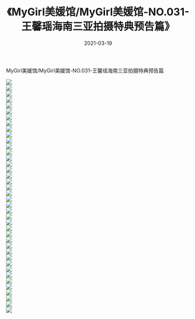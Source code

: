 ﻿---
layout: post
title:  《MyGirl美媛馆/MyGirl美媛馆-NO.031-王馨瑶海南三亚拍摄特典预告篇》
date:   2021-03-19
img: http://img.660000.xyz/Sharelink/网络美图/2021/MyGirl美媛馆/MyGirl美媛馆-NO.031-王馨瑶海南三亚拍摄特典预告篇/000.jpg
categories: [美女, 清纯, 唯美]
---

MyGirl美媛馆/MyGirl美媛馆-NO.031-王馨瑶海南三亚拍摄特典预告篇

 ![](http://img.660000.xyz/Sharelink/网络美图/2021/MyGirl美媛馆/MyGirl美媛馆-NO.031-王馨瑶海南三亚拍摄特典预告篇/001.jpg) <br>![](http://img.660000.xyz/Sharelink/网络美图/2021/MyGirl美媛馆/MyGirl美媛馆-NO.031-王馨瑶海南三亚拍摄特典预告篇/002.jpg) <br>![](http://img.660000.xyz/Sharelink/网络美图/2021/MyGirl美媛馆/MyGirl美媛馆-NO.031-王馨瑶海南三亚拍摄特典预告篇/003.jpg) <br>![](http://img.660000.xyz/Sharelink/网络美图/2021/MyGirl美媛馆/MyGirl美媛馆-NO.031-王馨瑶海南三亚拍摄特典预告篇/004.jpg) <br>![](http://img.660000.xyz/Sharelink/网络美图/2021/MyGirl美媛馆/MyGirl美媛馆-NO.031-王馨瑶海南三亚拍摄特典预告篇/005.jpg) <br>![](http://img.660000.xyz/Sharelink/网络美图/2021/MyGirl美媛馆/MyGirl美媛馆-NO.031-王馨瑶海南三亚拍摄特典预告篇/006.jpg) <br>![](http://img.660000.xyz/Sharelink/网络美图/2021/MyGirl美媛馆/MyGirl美媛馆-NO.031-王馨瑶海南三亚拍摄特典预告篇/007.jpg) <br>![](http://img.660000.xyz/Sharelink/网络美图/2021/MyGirl美媛馆/MyGirl美媛馆-NO.031-王馨瑶海南三亚拍摄特典预告篇/008.jpg) <br>![](http://img.660000.xyz/Sharelink/网络美图/2021/MyGirl美媛馆/MyGirl美媛馆-NO.031-王馨瑶海南三亚拍摄特典预告篇/009.jpg) <br>![](http://img.660000.xyz/Sharelink/网络美图/2021/MyGirl美媛馆/MyGirl美媛馆-NO.031-王馨瑶海南三亚拍摄特典预告篇/010.jpg) <br>![](http://img.660000.xyz/Sharelink/网络美图/2021/MyGirl美媛馆/MyGirl美媛馆-NO.031-王馨瑶海南三亚拍摄特典预告篇/011.jpg) <br>![](http://img.660000.xyz/Sharelink/网络美图/2021/MyGirl美媛馆/MyGirl美媛馆-NO.031-王馨瑶海南三亚拍摄特典预告篇/012.jpg) <br>![](http://img.660000.xyz/Sharelink/网络美图/2021/MyGirl美媛馆/MyGirl美媛馆-NO.031-王馨瑶海南三亚拍摄特典预告篇/013.jpg) <br>![](http://img.660000.xyz/Sharelink/网络美图/2021/MyGirl美媛馆/MyGirl美媛馆-NO.031-王馨瑶海南三亚拍摄特典预告篇/014.jpg) <br>![](http://img.660000.xyz/Sharelink/网络美图/2021/MyGirl美媛馆/MyGirl美媛馆-NO.031-王馨瑶海南三亚拍摄特典预告篇/015.jpg) <br>![](http://img.660000.xyz/Sharelink/网络美图/2021/MyGirl美媛馆/MyGirl美媛馆-NO.031-王馨瑶海南三亚拍摄特典预告篇/016.jpg) <br>![](http://img.660000.xyz/Sharelink/网络美图/2021/MyGirl美媛馆/MyGirl美媛馆-NO.031-王馨瑶海南三亚拍摄特典预告篇/017.jpg) <br>![](http://img.660000.xyz/Sharelink/网络美图/2021/MyGirl美媛馆/MyGirl美媛馆-NO.031-王馨瑶海南三亚拍摄特典预告篇/018.jpg) <br>![](http://img.660000.xyz/Sharelink/网络美图/2021/MyGirl美媛馆/MyGirl美媛馆-NO.031-王馨瑶海南三亚拍摄特典预告篇/019.jpg) <br>![](http://img.660000.xyz/Sharelink/网络美图/2021/MyGirl美媛馆/MyGirl美媛馆-NO.031-王馨瑶海南三亚拍摄特典预告篇/020.jpg) <br>![](http://img.660000.xyz/Sharelink/网络美图/2021/MyGirl美媛馆/MyGirl美媛馆-NO.031-王馨瑶海南三亚拍摄特典预告篇/021.jpg) <br>![](http://img.660000.xyz/Sharelink/网络美图/2021/MyGirl美媛馆/MyGirl美媛馆-NO.031-王馨瑶海南三亚拍摄特典预告篇/022.jpg) <br>![](http://img.660000.xyz/Sharelink/网络美图/2021/MyGirl美媛馆/MyGirl美媛馆-NO.031-王馨瑶海南三亚拍摄特典预告篇/023.jpg) <br>![](http://img.660000.xyz/Sharelink/网络美图/2021/MyGirl美媛馆/MyGirl美媛馆-NO.031-王馨瑶海南三亚拍摄特典预告篇/024.jpg) <br>![](http://img.660000.xyz/Sharelink/网络美图/2021/MyGirl美媛馆/MyGirl美媛馆-NO.031-王馨瑶海南三亚拍摄特典预告篇/025.jpg) <br>![](http://img.660000.xyz/Sharelink/网络美图/2021/MyGirl美媛馆/MyGirl美媛馆-NO.031-王馨瑶海南三亚拍摄特典预告篇/026.jpg) <br>![](http://img.660000.xyz/Sharelink/网络美图/2021/MyGirl美媛馆/MyGirl美媛馆-NO.031-王馨瑶海南三亚拍摄特典预告篇/027.jpg) <br>![](http://img.660000.xyz/Sharelink/网络美图/2021/MyGirl美媛馆/MyGirl美媛馆-NO.031-王馨瑶海南三亚拍摄特典预告篇/028.jpg) <br>![](http://img.660000.xyz/Sharelink/网络美图/2021/MyGirl美媛馆/MyGirl美媛馆-NO.031-王馨瑶海南三亚拍摄特典预告篇/029.jpg) <br>![](http://img.660000.xyz/Sharelink/网络美图/2021/MyGirl美媛馆/MyGirl美媛馆-NO.031-王馨瑶海南三亚拍摄特典预告篇/030.jpg) <br>![](http://img.660000.xyz/Sharelink/网络美图/2021/MyGirl美媛馆/MyGirl美媛馆-NO.031-王馨瑶海南三亚拍摄特典预告篇/031.jpg) <br>![](http://img.660000.xyz/Sharelink/网络美图/2021/MyGirl美媛馆/MyGirl美媛馆-NO.031-王馨瑶海南三亚拍摄特典预告篇/032.jpg) <br>![](http://img.660000.xyz/Sharelink/网络美图/2021/MyGirl美媛馆/MyGirl美媛馆-NO.031-王馨瑶海南三亚拍摄特典预告篇/033.jpg) <br>![](http://img.660000.xyz/Sharelink/网络美图/2021/MyGirl美媛馆/MyGirl美媛馆-NO.031-王馨瑶海南三亚拍摄特典预告篇/034.jpg) <br>![](http://img.660000.xyz/Sharelink/网络美图/2021/MyGirl美媛馆/MyGirl美媛馆-NO.031-王馨瑶海南三亚拍摄特典预告篇/035.jpg) <br>![](http://img.660000.xyz/Sharelink/网络美图/2021/MyGirl美媛馆/MyGirl美媛馆-NO.031-王馨瑶海南三亚拍摄特典预告篇/036.jpg) <br>![](http://img.660000.xyz/Sharelink/网络美图/2021/MyGirl美媛馆/MyGirl美媛馆-NO.031-王馨瑶海南三亚拍摄特典预告篇/037.jpg) <br>![](http://img.660000.xyz/Sharelink/网络美图/2021/MyGirl美媛馆/MyGirl美媛馆-NO.031-王馨瑶海南三亚拍摄特典预告篇/038.jpg) <br>![](http://img.660000.xyz/Sharelink/网络美图/2021/MyGirl美媛馆/MyGirl美媛馆-NO.031-王馨瑶海南三亚拍摄特典预告篇/039.jpg) <br>![](http://img.660000.xyz/Sharelink/网络美图/2021/MyGirl美媛馆/MyGirl美媛馆-NO.031-王馨瑶海南三亚拍摄特典预告篇/040.jpg) <br>